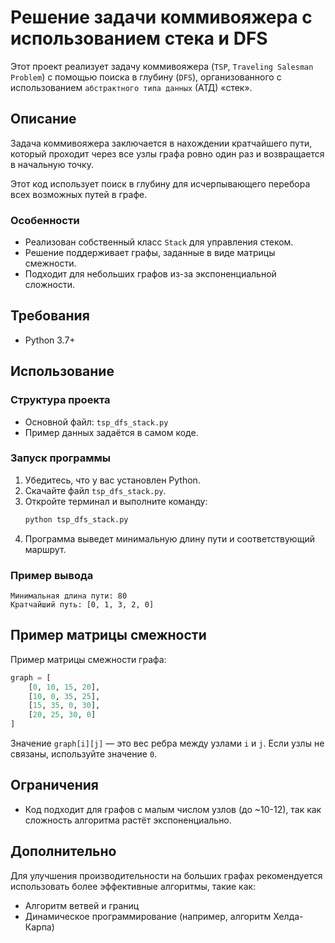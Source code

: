 # Решение задачи коммивояжера с использованием стека и DFS

Этот проект реализует задачу коммивояжера (`TSP`, `Traveling Salesman Problem`) с помощью поиска в глубину (`DFS`), организованного с использованием `абстрактного типа данных` (АТД) «стек».

## Описание

Задача коммивояжера заключается в нахождении кратчайшего пути, который проходит через все узлы графа ровно один раз и возвращается в начальную точку.

Этот код использует поиск в глубину для исчерпывающего перебора всех возможных путей в графе.

### Особенности

- Реализован собственный класс `Stack` для управления стеком.
- Решение поддерживает графы, заданные в виде матрицы смежности.
- Подходит для небольших графов из-за экспоненциальной сложности.

## Требования

- Python 3.7+

## Использование

### Структура проекта

- Основной файл: `tsp_dfs_stack.py`
- Пример данных задаётся в самом коде.

### Запуск программы

1. Убедитесь, что у вас установлен Python.
2. Скачайте файл `tsp_dfs_stack.py`.
3. Откройте терминал и выполните команду:
   ```bash
   python tsp_dfs_stack.py
   ```
4. Программа выведет минимальную длину пути и соответствующий маршрут.

### Пример вывода

```plaintext
Минимальная длина пути: 80
Кратчайший путь: [0, 1, 3, 2, 0]
```

## Пример матрицы смежности

Пример матрицы смежности графа:
```python
graph = [
    [0, 10, 15, 20],
    [10, 0, 35, 25],
    [15, 35, 0, 30],
    [20, 25, 30, 0]
]
```

Значение `graph[i][j]` — это вес ребра между узлами `i` и `j`. Если узлы не связаны, используйте значение `0`.

## Ограничения

- Код подходит для графов с малым числом узлов (до ~10-12), так как сложность алгоритма растёт экспоненциально.

## Дополнительно

Для улучшения производительности на больших графах рекомендуется использовать более эффективные алгоритмы, такие как:
- Алгоритм ветвей и границ
- Динамическое программирование (например, алгоритм Хелда-Карпа)
